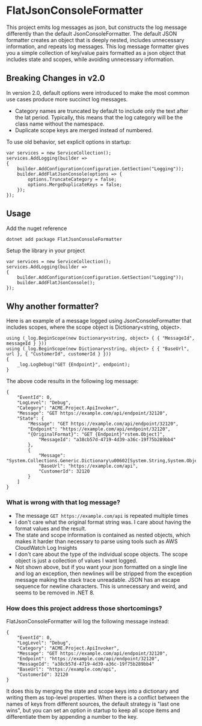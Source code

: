 # FlatJsonConsoleFormatter

This project emits log messages as json, but constructs the log message differently than the
default JsonConsoleFormatter. The default JSON formatter creates an object that is deeply nested,
includes unnecessary information, and repeats log messages. This log message formatter gives you a
simple collection of key/value pairs formatted as a json object that includes state and scopes,
while avoiding unnecessary information.

## Breaking Changes in v2.0

In version 2.0, default options were introduced to make the most common use cases produce more
succinct log messages.

* Category names are truncated by default to include only the text after the lat period. Typically,
  this means that the log category will be the class name without the namespace.
* Duplicate scope keys are merged instead of numbered.

To use old behavior, set explicit options in startup:

    var services = new ServiceCollection();
    services.AddLogging(builder =>
    {
        builder.AddConfiguration(configuration.GetSection("Logging"));
        builder.AddFlatJsonConsole(options => {
            options.TruncateCategory = false;
            options.MergeDuplicateKeys = false;
        });
    });

## Usage

Add the nuget reference

    dotnet add package FlatJsonConsoleFormatter

Setup the library in your project

    var services = new ServiceCollection();
    services.AddLogging(builder =>
    {
        builder.AddConfiguration(configuration.GetSection("Logging"));
        builder.AddFlatJsonConsole();
    });

## Why another formatter?

Here is an example of a message logged using JsonConsoleFormatter that includes scopes, where the scope object is
Dictionary<string, object>.

    using (_log.BeginScope(new Dictionary<string, object> { { "MessageId", messageId } }))
    using (_log.BeginScope(new Dictionary<string, object> { { "BaseUrl", url }, { "CustomerId", customerId } }))
    {
        _log.LogDebug("GET {Endpoint}", endpoint);
    }

The above code results in the following log message:

    {
        "EventId": 0,
        "LogLevel": "Debug",
        "Category": "ACME.Project.ApiInvoker",
        "Message": "GET https://example.com/api/endpoint/32120",
        "State": {
            "Message": "GET https://example.com/api/endpoint/32120",
            "Endpoint": "https://example.com/api/endpoint/32120",
            "{OriginalFormat}": "GET {Endpoint}"rstem.Object]",
                "MessageId": "a38cb57d-4719-4d39-a36c-19f75b289bb4"
            },
            {
                "Message": "System.Collections.Generic.Dictionary\u00602[System.String,System.Object]",
                "BaseUrl": "https://example.com/api",
                "CustomerId": 32120
            }
        ]
    }

### What is wrong with that log message?

* The message `GET https://example.com/api` is repeated multiple times
* I don't care what the original format string was. I care about having the format values and the result.
* The state and scope information is contained as nested objects, which makes it harder than necessary to parse using
  tools such as AWS CloudWatch Log Insights
* I don't care about the type of the individual scope objects. The scope object is just a collection of values I want
  logged.
* Not shown above, but if you want your json formatted on a single line and log an exception, then newlines will be
  stripped from the exception message making the stack trace unreadable. JSON has an escape sequence for newline
  characters. This is unnecessary and weird, and seems to be removed in .NET 8.

### How does this project address those shortcomings?

FlatJsonConsoleFormatter will log the following message instead:

    {
        "EventId": 0,
        "LogLevel": "Debug",
        "Category": "ACME.Project.ApiInvoker",
        "Message": "GET https://example.com/api/endpoint/32120",
        "Endpoint": "https://example.com/api/endpoint/32120",
        "MessageId": "a38cb57d-4719-4d39-a36c-19f75b289bb4"
        "BaseUrl": "https://example.com/api",
        "CustomerId": 32120
    }

It does this by merging the state and scope keys into a dictionary and writing them as top-level properties. When there
is a conflict between the names of keys from different sources, the default strategy is "last one wins", but you can set
an option in startup to keep all scope items and differentiate them by appending a number to the key.
